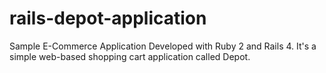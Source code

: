 rails-depot-application
=======================

Sample E-Commerce Application Developed with Ruby 2 and Rails 4. It's a simple web-based shopping cart application called Depot.
